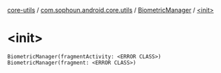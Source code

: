 [core-utils](../../index.md) / [com.sophoun.android.core.utils](../index.md) / [BiometricManager](index.md) / [&lt;init&gt;](./-init-.md)

# &lt;init&gt;

`BiometricManager(fragmentActivity: <ERROR CLASS>)`
`BiometricManager(fragment: <ERROR CLASS>)`